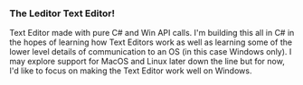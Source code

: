 ### The Leditor Text Editor!
Text Editor made with pure C# and Win API calls. I'm building this all in C# in the hopes of learning how Text Editors work as well as learning some of the lower level details of communication to an OS (in this case Windows only). I may explore support for MacOS and Linux later down the line but for now, I'd like to focus on making the Text Editor work well on Windows. 
